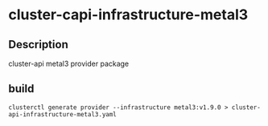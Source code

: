 # cluster-capi-infrastructure-metal3

## Description

cluster-api metal3 provider package

## build

```
clusterctl generate provider --infrastructure metal3:v1.9.0 > cluster-api-infrastructure-metal3.yaml
```